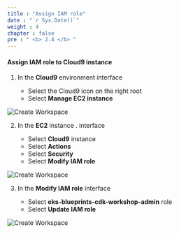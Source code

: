 ```yaml
---
title : "Assign IAM role"
date : "`r Sys.Date()`"
weight : 4
chapter : false
pre : " <b> 2.4 </b> "
---
```


#### Assign IAM role to Cloud9 instance

1.  In the **Cloud9** environment interface
    
    *   Select the Cloud9 icon on the right root
    *   Select **Manage EC2 instance**

![Create Workspace](/images/2-Prerequiste/2.1-Createworkspace/00022.png?featherlight=false&width=90pc)

2.  In the **EC2** instance . interface
    
    *   Select **Cloud9** instance
    *   Select **Actions**
    *   Select **Security**
    *   Select **Modify IAM role**

![Create Workspace](/images/2-Prerequiste/2.1-Createworkspace/00023.png?featherlight=false&width=90pc)

3.  In the **Modify IAM role** interface
    
    *   Select **eks-blueprints-cdk-workshop-admin** role
    *   Select **Update IAM role**

![Create Workspace](/images/2-Prerequiste/2.1-Createworkspace/00024.png?featherlight=false&width=90pc)